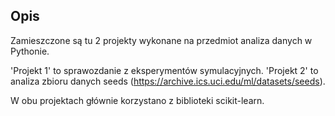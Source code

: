 ## Opis
Zamieszczone są tu 2 projekty wykonane na przedmiot analiza danych w Pythonie.

'Projekt 1' to sprawozdanie z eksperymentów symulacyjnych. 'Projekt 2' to analiza zbioru danych seeds (https://archive.ics.uci.edu/ml/datasets/seeds).

W obu projektach głównie korzystano z biblioteki scikit-learn.
